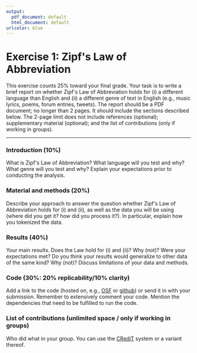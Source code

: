 ```yaml
---
output:
  pdf_document: default
  html_document: default
urlcolor: blue
---
```

# Exercise 1: Zipf's Law of Abbreviation

This exercise counts 25% toward your final grade. Your task is to write a brief report on whether Zipf's Law of Abbreviation holds for (i) a different language than English and (ii) a different genre of text in English (e.g., music lyrics, poems, forum entries, tweets). The report should be a PDF document; no longer than 2 pages. It should include the sections described below. The 2-page limit does not include references (optional); supplementary material (optional); and the list of contributions (only if working in groups).

***

### Introduction (10%)

What is Zipf's Law of Abbreviation? What language will you test and why? What genre will you test and why? Explain your expectations prior to conducting the analysis.

### Material and methods (20%)
Describe your approach to answer the question whether Zipf's Law of Abbreviation holds for (i) and (ii), as well as the data you will be using (where did you get it? how did you process it?). In particular, explain how you tokenized the data.

### Results (40%)
Your main results. Does the Law hold for (i) and (ii)? Why (not)? Were your expectations met? Do you think your results would generalize to other data of the same kind? Why (not)? Discuss limitations of your data and methods.

### Code (30%: 20% replicability/10% clarity)
Add a link to the code (hosted on, e.g., [OSF](https://osf.io/) or [github](https://github.com/)) or send it in with your submission. Remember to extensively comment your code. Mention the dependencies that need to be fulfilled to run the code.

### List of contributions (unlimited space / only if working in groups)
Who did what in your group. You can use the [CRediT](https://credit.niso.org/) system or a variant thereof.